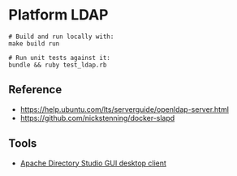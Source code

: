 # Platform LDAP

    # Build and run locally with:
    make build run

    # Run unit tests against it:
    bundle && ruby test_ldap.rb

## Reference

  * https://help.ubuntu.com/lts/serverguide/openldap-server.html
  * https://github.com/nickstenning/docker-slapd

## Tools

  * [Apache Directory Studio GUI desktop client](https://directory.apache.org/studio/downloads.html)